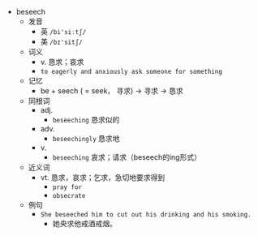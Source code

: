 - beseech
  - 发音
    - 英 `/bi'siːtʃ/`
    - 美 `/bɪ'sitʃ/`
  - 词义
    - v. 恳求；哀求
    - `to eagerly and anxiously ask someone for something`
  - 记忆
    - be + seech ( = seek， 寻求) → 寻求 → 恳求
  - 同根词
    - adj.
      - `beseeching` 恳求似的
    - adv.
      - `beseechingly` 恳求地
    - v.
      - `beseeching` 哀求；请求（beseech的ing形式）
  - 近义词
    - vt. 恳求，哀求；乞求，急切地要求得到
      - `pray for`
      - `obsecrate`
  - 例句
    - `She beseeched him to cut out his drinking and his smoking.`
      - 她央求他戒酒戒烟。

